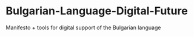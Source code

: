 # Bulgarian-Language-Digital-Future
Manifesto + tools for digital support of the Bulgarian language
